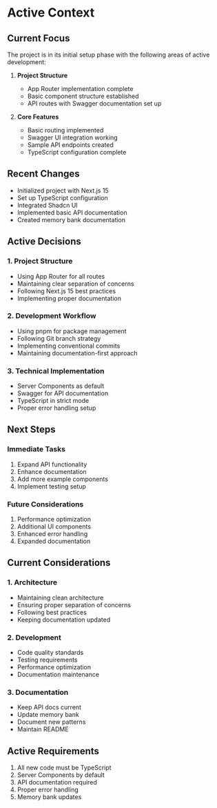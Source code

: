 # Active Context

## Current Focus
The project is in its initial setup phase with the following areas of active development:

1. **Project Structure**
   - App Router implementation complete
   - Basic component structure established
   - API routes with Swagger documentation set up

2. **Core Features**
   - Basic routing implemented
   - Swagger UI integration working
   - Sample API endpoints created
   - TypeScript configuration complete

## Recent Changes
- Initialized project with Next.js 15
- Set up TypeScript configuration
- Integrated Shadcn UI
- Implemented basic API documentation
- Created memory bank documentation

## Active Decisions

### 1. Project Structure
- Using App Router for all routes
- Maintaining clear separation of concerns
- Following Next.js 15 best practices
- Implementing proper documentation

### 2. Development Workflow
- Using pnpm for package management
- Following Git branch strategy
- Implementing conventional commits
- Maintaining documentation-first approach

### 3. Technical Implementation
- Server Components as default
- Swagger for API documentation
- TypeScript in strict mode
- Proper error handling setup

## Next Steps

### Immediate Tasks
1. Expand API functionality
2. Enhance documentation
3. Add more example components
4. Implement testing setup

### Future Considerations
1. Performance optimization
2. Additional UI components
3. Enhanced error handling
4. Expanded documentation

## Current Considerations

### 1. Architecture
- Maintaining clean architecture
- Ensuring proper separation of concerns
- Following best practices
- Keeping documentation updated

### 2. Development
- Code quality standards
- Testing requirements
- Performance optimization
- Documentation maintenance

### 3. Documentation
- Keep API docs current
- Update memory bank
- Document new patterns
- Maintain README

## Active Requirements
1. All new code must be TypeScript
2. Server Components by default
3. API documentation required
4. Proper error handling
5. Memory bank updates